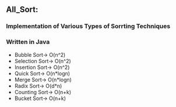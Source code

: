 ## All_Sort:

### Implementation of Various Types of Sorrting Techniques
### Written in Java
- Bubble Sort-> O(n^2)
- Selection Sort-> O(n^2)
- Insertion Sort-> O(n^2)
- Quick Sort-> O(n*logn)
- Merge Sort-> O(n*logn)
- Radix Sort-> O(d*n)
- Counting Sort-> O(n+k)
- Bucket Sort-> O(n+k)

